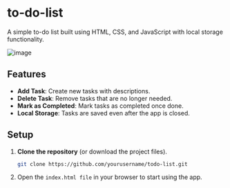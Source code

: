 # to-do-list
A simple to-do list built using HTML, CSS, and JavaScript with local storage functionality.

![image](https://github.com/user-attachments/assets/3b9f18cb-7fc8-4f87-9137-8ca83956852f)

## Features

- **Add Task**: Create new tasks with descriptions.
- **Delete Task**: Remove tasks that are no longer needed.
- **Mark as Completed**: Mark tasks as completed once done.
- **Local Storage**: Tasks are saved even after the app is closed.

## Setup

1. **Clone the repository** (or download the project files).
   ```bash
   git clone https://github.com/yourusername/todo-list.git
2. Open the `index.html file` in your browser to start using the app.
